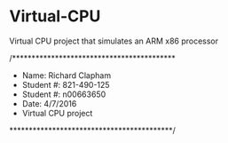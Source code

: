 # Virtual-CPU
Virtual CPU project that simulates an ARM x86 processor

/******************************************
* Name: Richard Clapham
* Student #: 821-490-125
* Student #: n00663650
* Date: 4/7/2016
* Virtual CPU project

******************************************/
